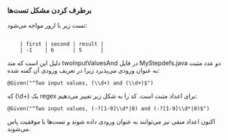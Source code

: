 ### برطرف کردن مشکل تست‌ها 
تست زیر با ارور مواجه می‌شود:
```feature

    | first | second | result |
    | -1    | 6      | 5  	  |	

```

دلیل این است که متد twoInputValuesAnd در فایل MyStepdefs.java دو عدد مثبت به عنوان ورودی می‌پذیرد زیرا در تعریف ورودی آن گفته شده:

```feature
@Given("^Two input values, (\\d+) and (\\d+)$")
```
که (\\d+) یک regex برای اعداد مثبت است.
کد را به شکل زیر تغییر می‌دهیم:
```feature
@Given("^Two input values, (-?[1-9]\\d*|0) and (-?[1-9]\\d*|0)$")
```
اکنون اعداد منفی نیز می‌توانند به عنوان ورودی داده شوند و تست‌ها با موفقیت پاس می‌شوند.